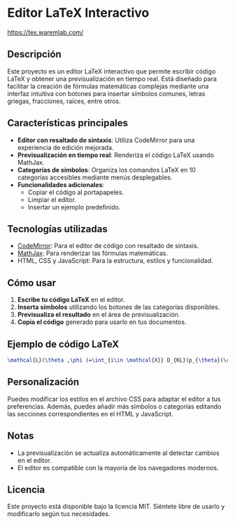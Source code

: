 # Editor LaTeX Interactivo
https://tex.waremlab.com/
## Descripción
Este proyecto es un editor LaTeX interactivo que permite escribir código LaTeX y obtener una previsualización en tiempo real. Está diseñado para facilitar la creación de fórmulas matemáticas complejas mediante una interfaz intuitiva con botones para insertar símbolos comunes, letras griegas, fracciones, raíces, entre otros.

## Características principales
- **Editor con resaltado de sintaxis**: Utiliza CodeMirror para una experiencia de edición mejorada.
- **Previsualización en tiempo real**: Renderiza el código LaTeX usando MathJax.
- **Categorías de símbolos**: Organiza los comandos LaTeX en 10 categorías accesibles mediante menús desplegables.
- **Funcionalidades adicionales**:
  - Copiar el código al portapapeles.
  - Limpiar el editor.
  - Insertar un ejemplo predefinido.

## Tecnologías utilizadas
- [CodeMirror](https://codemirror.net/): Para el editor de código con resaltado de sintaxis.
- [MathJax](https://www.mathjax.org/): Para renderizar las fórmulas matemáticas.
- HTML, CSS y JavaScript: Para la estructura, estilos y funcionalidad.

## Cómo usar
1. **Escribe tu código LaTeX** en el editor.
2. **Inserta símbolos** utilizando los botones de las categorías disponibles.
3. **Previsualiza el resultado** en el área de previsualización.
4. **Copia el código** generado para usarlo en tus documentos.

## Ejemplo de código LaTeX

```latex
\mathcal{L}(\theta ,\phi )=\int_{i\in \mathcal{X}} D_{KL}(p_{\theta}(\cdot |i)\,||\,q_{\phi}(\cdot |i)) = \int_{i\in \mathcal{X}} \int_{j\in \mathcal{X}} p_{\theta}(j|i) \log\left(\frac{p_{\theta}(j|i)}{q_{\phi}(j|i)}\right)
```

## Personalización
Puedes modificar los estilos en el archivo CSS para adaptar el editor a tus preferencias. Además, puedes añadir más símbolos o categorías editando las secciones correspondientes en el HTML y JavaScript.

## Notas
- La previsualización se actualiza automáticamente al detectar cambios en el editor.
- El editor es compatible con la mayoría de los navegadores modernos.

## Licencia
Este proyecto está disponible bajo la licencia MIT. Siéntete libre de usarlo y modificarlo según tus necesidades.
